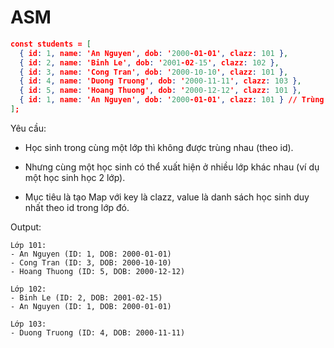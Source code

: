 # ASM

```json
const students = [
  { id: 1, name: 'An Nguyen', dob: '2000-01-01', clazz: 101 },
  { id: 2, name: 'Binh Le', dob: '2001-02-15', clazz: 102 },
  { id: 3, name: 'Cong Tran', dob: '2000-10-10', clazz: 101 },
  { id: 4, name: 'Duong Truong', dob: '2000-11-11', clazz: 103 },
  { id: 5, name: 'Hoang Thuong', dob: '2000-12-12', clazz: 101 },
  { id: 1, name: 'An Nguyen', dob: '2000-01-01', clazz: 101 } // Trùng ID
];
```

Yêu cầu:

- Học sinh trong cùng một lớp thì không được trùng nhau (theo id).

- Nhưng cùng một học sinh có thể xuất hiện ở nhiều lớp khác nhau (ví dụ một học sinh học 2 lớp).

- Mục tiêu là tạo Map với key là clazz, value là danh sách học sinh duy nhất theo id trong lớp đó.

Output:

```
Lớp 101:
- An Nguyen (ID: 1, DOB: 2000-01-01)
- Cong Tran (ID: 3, DOB: 2000-10-10)
- Hoang Thuong (ID: 5, DOB: 2000-12-12)

Lớp 102:
- Binh Le (ID: 2, DOB: 2001-02-15)
- An Nguyen (ID: 1, DOB: 2000-01-01)

Lớp 103:
- Duong Truong (ID: 4, DOB: 2000-11-11)
```